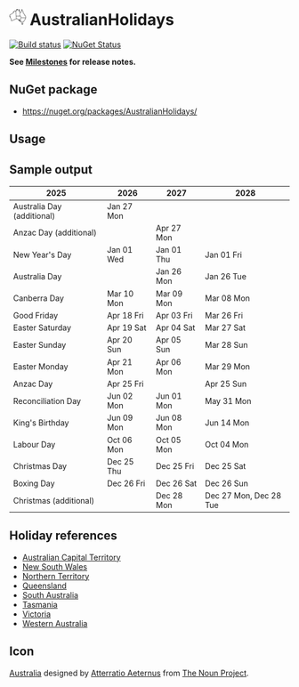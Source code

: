 # <img src="/src/icon.png" height="30px"> AustralianHolidays

[![Build status](https://ci.appveyor.com/api/projects/status/8gp77m7yl3n956qa?svg=true)](https://ci.appveyor.com/project/SimonCropp/australianholidays)
[![NuGet Status](https://img.shields.io/nuget/v/AustralianHolidays.svg?label=AustralianHolidays)](https://www.nuget.org/packages/AustralianHolidays/)

**See [Milestones](../../milestones?state=closed) for release notes.**


## NuGet package

 * https://nuget.org/packages/AustralianHolidays/


## Usage


## Sample output

<!-- include: Tests.WriteByYears_state=ACT.verified.txt -->
| 2025 | 2026 | 2027 | 2028 |
|------|------|------|------|
| Australia Day (additional)     | Jan 27 Mon |  |  |  | 
| Anzac Day (additional)         |  | Apr 27 Mon |  |  | 
| New Year's Day                 | Jan 01 Wed | Jan 01 Thu | Jan 01 Fri | Jan 01 Sat | 
| Australia Day                  |  | Jan 26 Mon | Jan 26 Tue | Jan 26 Wed | 
| Canberra Day                   | Mar 10 Mon | Mar 09 Mon | Mar 08 Mon | Mar 13 Mon | 
| Good Friday                    | Apr 18 Fri | Apr 03 Fri | Mar 26 Fri | Apr 14 Fri | 
| Easter Saturday                | Apr 19 Sat | Apr 04 Sat | Mar 27 Sat | Apr 15 Sat | 
| Easter Sunday                  | Apr 20 Sun | Apr 05 Sun | Mar 28 Sun | Apr 16 Sun | 
| Easter Monday                  | Apr 21 Mon | Apr 06 Mon | Mar 29 Mon | Apr 17 Mon | 
| Anzac Day                      | Apr 25 Fri |  | Apr 25 Sun | Apr 25 Tue | 
| Reconciliation Day             | Jun 02 Mon | Jun 01 Mon | May 31 Mon | May 29 Mon | 
| King's Birthday                | Jun 09 Mon | Jun 08 Mon | Jun 14 Mon | Jun 12 Mon | 
| Labour Day                     | Oct 06 Mon | Oct 05 Mon | Oct 04 Mon | Oct 02 Mon | 
| Christmas Day                  | Dec 25 Thu | Dec 25 Fri | Dec 25 Sat | Dec 25 Mon | 
| Boxing Day                     | Dec 26 Fri | Dec 26 Sat | Dec 26 Sun | Dec 26 Tue | 
| Christmas (additional)         |  | Dec 28 Mon | Dec 27 Mon, Dec 28 Tue | Dec 27 Wed, Dec 28 Thu | 
<!-- endInclude -->




## Holiday references

 * [Australian Capital Territory](https://www.cmtedd.act.gov.au/communication/holidays)
 * [New South Wales](https://www.nsw.gov.au/about-nsw/public-holidays)
 * [Northern Territory](https://nt.gov.au/nt-public-holidays)
 * [Queensland](https://www.qld.gov.au/recreation/travel/holidays/public)
 * [South Australia](https://www.safework.sa.gov.au/resources/public-holidays)
 * [Tasmania](https://worksafe.tas.gov.au/topics/laws-and-compliance/public-holidays)
 * [Victoria](https://business.vic.gov.au/business-information/public-holidays/victorian-public-holidays-2025)
 * [Western Australia](https://www.wa.gov.au/service/employment/workplace-arrangements/public-holidays-western-australia)

## Icon

[Australia](https://thenounproject.com/term/australia/1053571/) designed by [Atterratio Aeternus](https://thenounproject.com/Atterratio/) from [The Noun Project](https://thenounproject.com).
